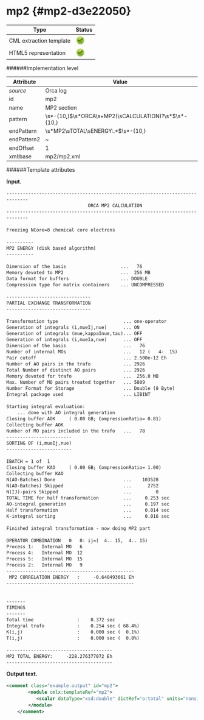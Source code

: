 # mp2 {#mp2-d3e22050}


| Type                                                                                                                                                                                                  | Status                                                                                                                                                                                                |
|----|----|
| CML extraction template                                                                                                                                                                               | ![](/imgs/Total.png)                                                                                                                                                                                  |
| HTML5 representation                                                                                                                                                                                  | ![](/imgs/Total.png)                                                                                                                                                                                  |

######Implementation level

| Attribute                                                                                                                                                                                             | Value                                                                                                                                                                                                 |
|----|----|
| *source*                                                                                                                                                                                              | Orca log                                                                                                                                                                                              |
| id                                                                                                                                                                                                    | mp2                                                                                                                                                                                                   |
| name                                                                                                                                                                                                  | MP2 section                                                                                                                                                                                           |
| pattern                                                                                                                                                                                               | \\s\*-{10,}\$\\s\*ORCA\\s+MP2(\\sCALCULATION)?\\s\*\$\\s\*-{10,}                                                                                                                                      |
| endPattern                                                                                                                                                                                            | \\s\*MP2\\sTOTAL\\sENERGY:.\*\$\\s\*-{10,}                                                                                                                                                            |
| endPattern2                                                                                                                                                                                           | \~                                                                                                                                                                                                    |
| endOffset                                                                                                                                                                                             | 1                                                                                                                                                                                                     |
| xml:base                                                                                                                                                                                              | mp2/mp2.xml                                                                                                                                                                                           |

######Template attributes

**Input.**

    ------------------------------------------------------------------------------
                                  ORCA MP2 CALCULATION
    ------------------------------------------------------------------------------

    Freezing NCore=8 chemical core electrons

    ----------
    MP2 ENERGY (disk based algorithm)
    ----------

    Dimension of the basis                    ...   76
    Memory devoted to MP2                     ...  256 MB   
    Data format for buffers                   ... DOUBLE
    Compression type for matrix containers    ... UNCOMPRESSED

    -------------------------------
    PARTIAL EXCHANGE TRANSFORMATION
    -------------------------------

    Transformation type                        ... one-operator
    Generation of integrals (i,mueIj,nue)      ... ON
    Generation of integrals (mue,kappaInue,tau)... OFF
    Generation of integrals (i,mueIa,nue)      ... OFF
    Dimension of the basis                     ...   76
    Number of internal MOs                     ...   12 (   4-  15)
    Pair cutoff                                ... 2.500e-12 Eh
    Number of AO pairs in the trafo            ... 2926
    Total Number of distinct AO pairs          ... 2926
    Memory devoted for trafo                   ...  256.0 MB 
    Max. Number of MO pairs treated together   ... 5809      
    Number Format for Storage                  ... Double (8 Byte)
    Integral package used                      ... LIBINT

    Starting integral evaluation:
        ... done with AO integral generation
    Closing buffer AOK     ( 0.00 GB; CompressionRatio= 0.81)
    Collecting buffer AOK 
    Number of MO pairs included in the trafo   ...   78
    ------------------------
    SORTING OF (i,mueIj,nue)
    ------------------------

    IBATCH = 1 of  1
    Closing buffer KAO     ( 0.00 GB; CompressionRatio= 1.00)
    Collecting buffer KAO 
    N(AO-Batches) Done                         ...    103528 
    N(AO-Batches) Skipped                      ...      2752 
    N(IJ)-pairs Skipped                        ...         0 
    TOTAL TIME for half transformation         ...     0.253 sec
    AO-integral generation                     ...     0.197 sec
    Half transformation                        ...     0.014 sec
    K-integral sorting                         ...     0.016 sec

    Finished integral transformation - now doing MP2 part

    OPERATOR COMBINATION   0   0: ij=(  4.. 15,  4.. 15)
    Process 1:   Internal MO   6
    Process 4:   Internal MO  12
    Process 5:   Internal MO  15
    Process 2:   Internal MO   9
    -----------------------------------------------
     MP2 CORRELATION ENERGY   :     -0.640493661 Eh
    -----------------------------------------------


    -------
    TIMINGS
    -------
    Total time                :    0.372 sec
    Integral trafo            :    0.254 sec ( 68.4%)
    K(i,j)                    :    0.000 sec (  0.1%)
    T(i,j)                    :    0.000 sec (  0.0%)

    ---------------------------------------
    MP2 TOTAL ENERGY:     -228.276377072 Eh
    ---------------------------------------

**Output text.**

```xml
<comment class="example.output" id="mp2">
        <module cmlx:templateRef="mp2">
           <scalar dataType="xsd:double" dictRef="o:total" units="nonsi:hartree">-228.276377072</scalar>
        </module>
    </comment>
```
